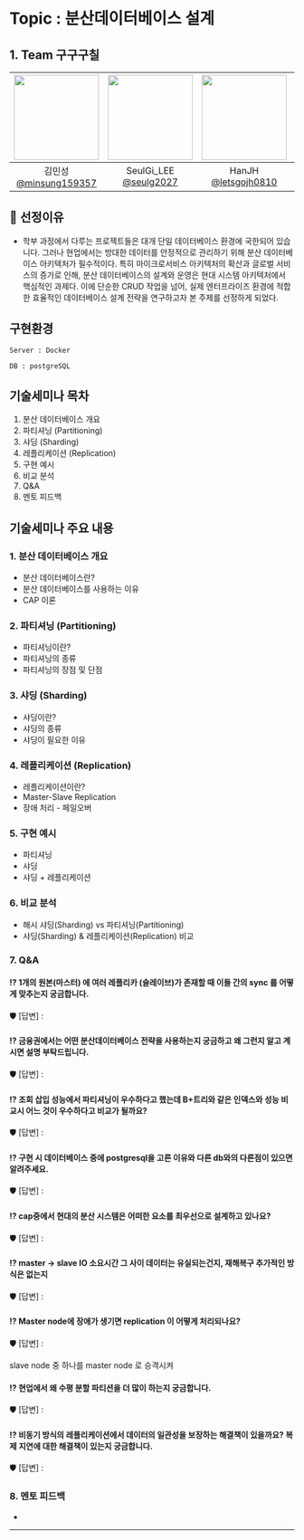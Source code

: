 # Topic : 분산데이터베이스 설계

## 1. Team 구구구칠

|<img src="https://avatars.githubusercontent.com/u/87555330?v=4" width="150" height="150"/>|<img src="https://avatars.githubusercontent.com/u/55776421?v=4" width="150" height="150"/>|<img src="https://avatars.githubusercontent.com/u/71498489?v=4" width="150" height="150"/>|<img src="https://avatars.githubusercontent.com/u/82265395?v=4" width="150" height="150"/>|
|:-:|:-:|:-:|:-:|
|김민성<br/>[@minsung159357](https://github.com/minsung159357)|SeulGi_LEE<br/>[@seulg2027](https://github.com/seulg2027)|HanJH<br/>[@letsgojh0810](https://github.com/letsgojh0810)|구민지<br/>[@minjee83](https://github.com/minjee83)|

## 📌 선정이유
- 학부 과정에서 다루는 프로젝트들은 대개 단일 데이터베이스 환경에 국한되어 있습니다. 그러나 현업에서는 방대한 데이터를 안정적으로 관리하기 위해 분산 데이터베이스 아키텍처가 필수적이다.
특히 마이크로서비스 아키텍처의 확산과 글로벌 서비스의 증가로 인해, 분산 데이터베이스의 설계와 운영은 현대 시스템 아키텍처에서 핵심적인 과제다.
이에 단순한 CRUD 작업을 넘어, 실제 엔터프라이즈 환경에 적합한 효율적인 데이터베이스 설계 전략을 연구하고자 본 주제를 선정하게 되었다.

## 구현환경
```
Server : Docker

DB : postgreSQL
```

## 기술세미나 목차
1. 분산 데이터베이스 개요
2. 파티셔닝 (Partitioning)
3. 샤딩 (Sharding)
4. 레플리케이션 (Replication)
5. 구현 예시
6. 비교 분석
7. Q&A
8. 멘토 피드백

## 기술세미나 주요 내용
### 1. 분산 데이터베이스 개요  
- 분산 데이터베이스란?  
- 분산 데이터베이스를 사용하는 이유  
- CAP 이론

### 2. 파티셔닝 (Partitioning)  
- 파티셔닝이란?  
- 파티셔닝의 종류 
- 파티셔닝의 장점 및 단점  

### 3. 샤딩 (Sharding)  
- 샤딩이란?  
- 샤딩의 종류  
- 샤딩이 필요한 이유

### 4. 레플리케이션 (Replication)  
- 레플리케이션이란?  
- Master-Slave Replication  
- 장애 처리 - 페일오버 

### 5. 구현 예시
- 파티셔닝
- 샤딩
- 샤딩 + 레플리케이션 

### 6. 비교 분석  
- 해시 샤딩(Sharding) vs 파티셔닝(Partitioning)  
- 샤딩(Sharding) & 레플리케이션(Replication) 비교  

### 7. Q&A
#### ⁉️ 1개의 원본(마스터) 에 여러 레플리카 (슬레이브)가 존재할 때 이들 간의 sync 를 어떻게 맞추는지 궁금합니다.

🛡️ [답변] : <br>

#### ⁉️ 금융권에서는 어떤 분산데이터베이스 전략을 사용하는지 궁금하고 왜 그런지 알고 계시면 설명 부탁드립니다.

🛡️ [답변] : <br>

#### ⁉️ 조회 삽입 성능에서 파티셔닝이 우수하다고 했는데 B+트리와 같은 인덱스와 성능 비교시 어느 것이 우수하다고 비교가 될까요?

🛡️ [답변] : <br>

#### ⁉️ 구현 시 데이터베이스 중에 postgresql을 고른 이유와 다른 db와의 다른점이 있으면 알려주세요.

🛡️ [답변] : <br>

#### ⁉️ cap중에서 현대의 분산 시스템은 어떠한 요소를 최우선으로 설계하고 있나요?

🛡️ [답변] : <br>

#### ⁉️ master → slave IO 소요시간 그 사이 데이터는 유실되는건지, 재해복구 추가적인 방식은 없는지

🛡️ [답변] : <br>

#### ⁉️ Master node에 장애가 생기면 replication 이 어떻게 처리되나요?

🛡️ [답변] : <br>

slave node 중 하나를 master node 로 승격시켜

#### ⁉️ 현업에서 왜 수평 분할 파티션을 더 많이 하는지 궁금합니다.

🛡️ [답변] : <br>

#### ⁉️ 비동기 방식의 레플리케이션에서 데이터의 일관성을 보장하는 해결책이 있을까요? 복제 지연에 대한 해결책이 있는지 궁금합니다.

🛡️ [답변] : <br>

### 8. 멘토 피드백
- 
---
